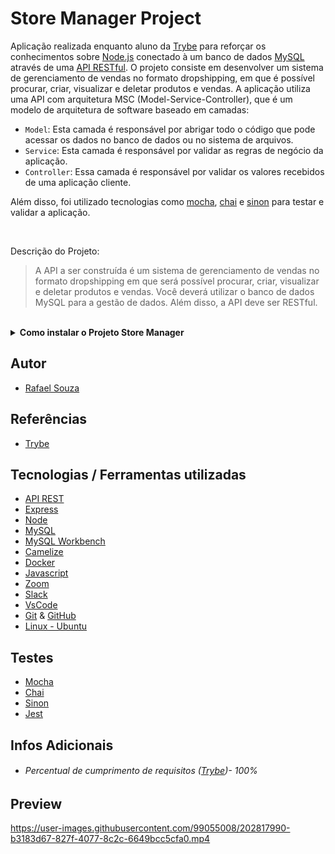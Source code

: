 # Store Manager Project

Aplicação realizada enquanto aluno da [Trybe](https://www.betrybe.com/) para reforçar os conhecimentos sobre [Node.js](https://nodejs.org/en/)
conectado à um banco de dados [MySQL](https://www.mysql.com/) através de uma [API RESTful](https://blog.betrybe.com/desenvolvimento-web/api-rest-tudo-sobre/).
O projeto consiste em desenvolver um sistema de gerenciamento de vendas no formato dropshipping, em que é possível procurar, criar, visualizar e deletar produtos e vendas. A aplicação utiliza uma API com arquitetura MSC (Model-Service-Controller), que é um modelo de arquitetura de software baseado em camadas:

- `Model`: Esta camada é responsável por abrigar todo o código que pode acessar os dados no banco de dados ou no sistema de arquivos.
- `Service`: Esta camada é responsável por validar as regras de negócio da aplicação.
- `Controller`: Essa camada é responsável por validar os valores recebidos de uma aplicação cliente.

Além disso, foi utilizado tecnologias como [mocha](https://mochajs.org/), [chai](https://www.chaijs.com/) e [sinon](https://sinonjs.org/) para testar e validar a aplicação.

<br>

Descrição do Projeto:

> A API a ser construída é um sistema de gerenciamento de vendas no formato dropshipping em que será possível  procurar, criar, visualizar e 
deletar produtos e vendas. Você deverá utilizar o banco de dados MySQL para a gestão de dados. Além disso, a API deve ser RESTful.

<br>

<details>
  <summary><strong>Como instalar o Projeto Store Manager</strong></summary><br />

## Instalação
 
<hr>
 
### Rodando a aplicação via [Docker](https://www.docker.com/)

> - :warning: Antes de começar, seu docker-compose precisa estar na versão 1.29 ou superior. [Veja aqui](https://www.digitalocean.com/community/tutorials/how-to-install-and-use-docker-compose-on-ubuntu-20-04-pt) ou [na documentação](https://docs.docker.com/compose/install/) como instalá-lo. No primeiro artigo, você pode substituir onde está com `1.26.0` por `1.29.2`.

> - :warning: Caso opte por utilizar o Docker, **TODOS** os comandos disponíveis no `package.json` (npm start, npm test, npm run debug, ...) devem ser executados **DENTRO** do container, ou seja, no terminal que aparece após a execução do comando `docker exec` citado acima

> - :warning: O **git** dentro do container não vem configurado com suas credenciais. Ou faça os commits fora do container, ou configure as suas credenciais do git dentro do container.

> - :warning: Se você se deparar com o erro abaixo, quer dizer que sua aplicação já esta utilizando a `porta 3000`, seja com outro processo do Node.js (que você pode parar com o comando `killall node`) ou algum container! Neste caso você pode parar o container com o comando `docker stop <nome-do-container>`

<br>

- Clone o repositório `git@github.com:Rafael-Souza-97/store-manager.git`:

```bash
git clone git@github.com:Rafael-Souza-97/store-manager.git
```

<br>

- Entre na pasta do repositório que você acabou de clonar:

```bash
cd store-manager
```

<br>

- Rode o serviço `node` com o comando `docker-compose up -d`:

 > - Esse serviço irá inicializar um container chamado `store_manager`.
 > - A partir daqui você pode rodar o container via CLI ou abri-lo no VS Code.
 
```bash
docker-compose up -d
```

<br>

- Use o comando `docker exec -it store_manager bash`:

 > - Ele te dará acesso ao terminal interativo do container criado pelo compose, que está rodando em segundo plano.
 > - As credencias de acesso ao banco de dados estão definidas no arquivo `docker-compose.yml`, e são acessíveis no container através das variáveis de ambiente `MYSQL_USER` e `MYSQL_PASSWORD`.

```bash
docker exec -it store_manager bash
```

<br>

- Instale as depëndencias, caso necessário, com `npm install` (dentro do bash do container):

```bash
npm install
```

 > Execute a aplicação com `npm start` ou `npm run debug`

<br>
<hr>
 
### Rodando a aplicação SEM [Docker](https://www.docker.com/)

 > :warning: Para rodar a aplicação desta forma, obrigatoriamente você deve ter o [Node](https://nodejs.org/en/) instalado em seu computador.
 > :warning: Atenção: Não esqueça de renomear/configurar o arquivo .env.example para os testes locais funcionarem.
 
<br>

- Clone o repositório `git@github.com:Rafael-Souza-97/store-manager.git`:

```bash
git clone git@github.com:Rafael-Souza-97/store-manager.git
```

<br>

- Entre na pasta do repositório que você acabou de clonar:

```bash
cd store-manager
```

 > Execute a aplicação com `npm start` ou `npm run debug`

<hr>

### Scripts

- Criar o banco de dados e gerar as tabelas:

```sh
  npm run migration
```

- Limpar e popular o banco de dados:

```sh
  npm run seed
```

- Executar os testes de unidade:

```sh
  npm run test:mocha
```

<br>

</details>
  
## Autor

- [Rafael Souza](https://github.com/Rafael-Souza-97)

## Referências

 - [Trybe](https://www.betrybe.com/)

## Tecnologias / Ferramentas utilizadas

- [API REST](https://blog.betrybe.com/desenvolvimento-web/api-rest-tudo-sobre/)
- [Express](https://expressjs.com/)
- [Node](https://nodejs.org/en/)
- [MySQL](https://www.mysql.com/)
- [MySQL Workbench](https://www.mysql.com/products/workbench/)
- [Camelize](https://www.npmjs.com/package/camelize)
- [Docker](https://www.docker.com/)
- [Javascript](https://developer.mozilla.org/pt-BR/docs/Web/JavaScript)
- [Zoom](https://zoom.us/)
- [Slack](https://slack.com/intl/pt-br/)
- [VsCode](https://code.visualstudio.com/)
- [Git](https://git-scm.com/) & [GitHub](https://github.com/)
- [Linux - Ubuntu](https://ubuntu.com/)

## Testes

- [Mocha](https://mochajs.org/)
- [Chai](https://www.chaijs.com/)
- [Sinon](https://sinonjs.org/)
- [Jest](https://jestjs.io/)

## Infos Adicionais

- ###### Percentual de cumprimento de requisitos ([Trybe](https://www.betrybe.com/))- 100%
  
## Preview

https://user-images.githubusercontent.com/99055008/202817990-b3183d67-827f-4077-8c2c-6649bcc5cfa0.mp4
